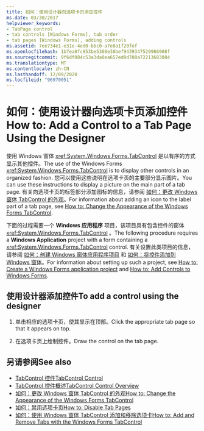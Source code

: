 ```yaml
---
title: 如何：使用设计器向选项卡页添加控件
ms.date: 03/30/2017
helpviewer_keywords:
- TabPage control
- tab controls [Windows Forms], tab order
- tab pages [Windows Forms], adding controls
ms.assetid: 7ee734e1-e31e-4ed0-bbc0-a7e8a1f20fef
ms.openlocfilehash: 1b7ea0fc953be5360e38bef9439347529986908f
ms.sourcegitcommit: 9f6df084c53a3da0ea657ed0d708a72213683084
ms.translationtype: MT
ms.contentlocale: zh-CN
ms.lasthandoff: 12/09/2020
ms.locfileid: "96970051"
---
```

# <a name="how-to-add-a-control-to-a-tab-page-using-the-designer"></a><span data-ttu-id="18676-102">如何：使用设计器向选项卡页添加控件</span><span class="sxs-lookup"><span data-stu-id="18676-102">How to: Add a Control to a Tab Page Using the Designer</span></span>
<span data-ttu-id="18676-103">使用 Windows 窗体 <xref:System.Windows.Forms.TabControl> 是以有序的方式显示其他控件。</span><span class="sxs-lookup"><span data-stu-id="18676-103">The use of the Windows Forms <xref:System.Windows.Forms.TabControl> is to display other controls in an organized fashion.</span></span> <span data-ttu-id="18676-104">您可以使用这些说明在选项卡页的主要部分显示图片。</span><span class="sxs-lookup"><span data-stu-id="18676-104">You can use these instructions to display a picture on the main part of a tab page.</span></span> <span data-ttu-id="18676-105">有关向选项卡页的标签部分添加图标的信息，请参阅 [如何：更改 Windows 窗体 TabControl 的外观](how-to-change-the-appearance-of-the-windows-forms-tabcontrol.md)。</span><span class="sxs-lookup"><span data-stu-id="18676-105">For information about adding an icon to the label part of a tab page, see [How to: Change the Appearance of the Windows Forms TabControl](how-to-change-the-appearance-of-the-windows-forms-tabcontrol.md).</span></span>

 <span data-ttu-id="18676-106">下面的过程需要一个 **Windows 应用程序** 项目，该项目具有包含控件的窗体 <xref:System.Windows.Forms.TabControl> 。</span><span class="sxs-lookup"><span data-stu-id="18676-106">The following procedure requires a **Windows Application** project with a form containing a <xref:System.Windows.Forms.TabControl> control.</span></span> <span data-ttu-id="18676-107">有关设置此类项目的信息，请参阅 [如何：创建 Windows 窗体应用程序项目](/visualstudio/ide/step-1-create-a-windows-forms-application-project) 和 [如何：将控件添加到 Windows 窗体](how-to-add-controls-to-windows-forms.md)。</span><span class="sxs-lookup"><span data-stu-id="18676-107">For information about setting up such a project, see [How to: Create a Windows Forms application project](/visualstudio/ide/step-1-create-a-windows-forms-application-project) and [How to: Add Controls to Windows Forms](how-to-add-controls-to-windows-forms.md).</span></span>

## <a name="to-add-a-control-using-the-designer"></a><span data-ttu-id="18676-108">使用设计器添加控件</span><span class="sxs-lookup"><span data-stu-id="18676-108">To add a control using the designer</span></span>

1. <span data-ttu-id="18676-109">单击相应的选项卡页，使其显示在顶部。</span><span class="sxs-lookup"><span data-stu-id="18676-109">Click the appropriate tab page so that it appears on top.</span></span>

2. <span data-ttu-id="18676-110">在选项卡页上绘制控件。</span><span class="sxs-lookup"><span data-stu-id="18676-110">Draw the control on the tab page.</span></span>

## <a name="see-also"></a><span data-ttu-id="18676-111">另请参阅</span><span class="sxs-lookup"><span data-stu-id="18676-111">See also</span></span>

- [<span data-ttu-id="18676-112">TabControl 控件</span><span class="sxs-lookup"><span data-stu-id="18676-112">TabControl Control</span></span>](tabcontrol-control-windows-forms.md)
- [<span data-ttu-id="18676-113">TabControl 控件概述</span><span class="sxs-lookup"><span data-stu-id="18676-113">TabControl Control Overview</span></span>](tabcontrol-control-overview-windows-forms.md)
- [<span data-ttu-id="18676-114">如何：更改 Windows 窗体 TabControl 的外观</span><span class="sxs-lookup"><span data-stu-id="18676-114">How to: Change the Appearance of the Windows Forms TabControl</span></span>](how-to-change-the-appearance-of-the-windows-forms-tabcontrol.md)
- [<span data-ttu-id="18676-115">如何：禁用选项卡页</span><span class="sxs-lookup"><span data-stu-id="18676-115">How to: Disable Tab Pages</span></span>](how-to-disable-tab-pages.md)
- [<span data-ttu-id="18676-116">如何：使用 Windows 窗体 TabControl 添加和移除选项卡</span><span class="sxs-lookup"><span data-stu-id="18676-116">How to: Add and Remove Tabs with the Windows Forms TabControl</span></span>](how-to-add-and-remove-tabs-with-the-windows-forms-tabcontrol.md)
